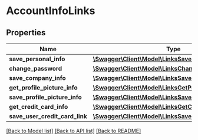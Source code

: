 # AccountInfoLinks

## Properties
Name | Type | Description | Notes
------------ | ------------- | ------------- | -------------
**save_personal_info** | [**\Swagger\Client\Model\LinksSavePersonalInfoLink**](LinksSavePersonalInfoLink.md) |  | 
**change_password** | [**\Swagger\Client\Model\LinksChangePasswordLink**](LinksChangePasswordLink.md) |  | 
**save_company_info** | [**\Swagger\Client\Model\LinksSaveCompanyInfoLink**](LinksSaveCompanyInfoLink.md) |  | 
**get_profile_picture_info** | [**\Swagger\Client\Model\LinksGetProfilePictureInfoLink**](LinksGetProfilePictureInfoLink.md) |  | 
**save_profile_picture_info** | [**\Swagger\Client\Model\LinksSaveProfilePictureInfoLink**](LinksSaveProfilePictureInfoLink.md) |  | 
**get_credit_card_info** | [**\Swagger\Client\Model\LinksGetCreditCardInfoLink**](LinksGetCreditCardInfoLink.md) |  | 
**save_user_credit_card_link** | [**\Swagger\Client\Model\LinksSaveCreditCardInfoLink**](LinksSaveCreditCardInfoLink.md) |  | 

[[Back to Model list]](../README.md#documentation-for-models) [[Back to API list]](../README.md#documentation-for-api-endpoints) [[Back to README]](../README.md)


